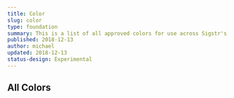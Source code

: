 ```yaml
---
title: Color
slug: color
type: foundation
summary: This is a list of all approved colors for use across Sigstr's paid UI properties.
published: 2018-12-13
author: michael
updated: 2018-12-13
status-design: Experimental
---
```


## All Colors
<!-- Generated in templates/element.html -->